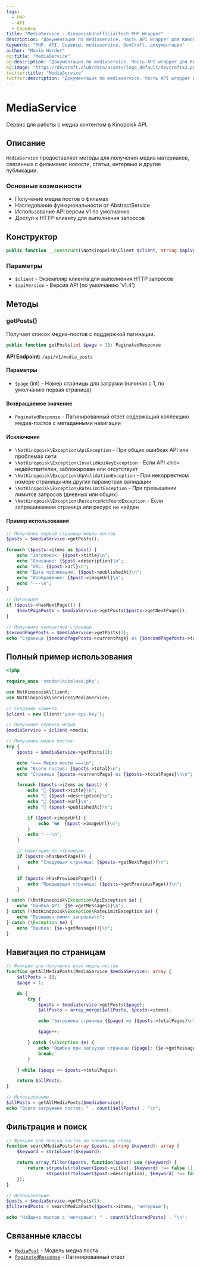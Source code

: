 ```yaml
---
tags:
  - PHP
  - API
  - Сервисы
title: "MediaService - KinopoiskUnofficialTech PHP Wrapper"
description: "Документация по mediaservice. Часть API wrapper для КиноПоиска."
keywords: "PHP, API, Сервисы, mediaservice, DevCraft, документация"
author: "Maxim Harder"
og:title: "MediaService"
og:description: "Документация по mediaservice. Часть API wrapper для КиноПоиска."
og:image: "https://devcraft.club/data/assets/logo_default/devcraftx2.png"
twitter:title: "MediaService"
twitter:description: "Документация по mediaservice. Часть API wrapper для КиноПоиска."
---
```


# MediaService

Сервис для работы с медиа контентом в Kinopoisk API.

## Описание

`MediaService` предоставляет методы для получения медиа материалов, связанных с фильмами: новости, статьи, интервью и другие публикации.

### Основные возможности

- Получение медиа постов о фильмах
- Наследование функциональности от AbstractService
- Использование API версии v1 по умолчанию
- Доступ к HTTP-клиенту для выполнения запросов

## Конструктор

```php
public function __construct(\NotKinopoisk\Client $client, string $apiVersion = 'v1.4')
```

### Параметры

- `$client` - Экземпляр клиента для выполнения HTTP запросов
- `$apiVersion` - Версия API (по умолчанию 'v1.4')

## Методы

### getPosts()

Получает список медиа-постов с поддержкой пагинации.

```php
public function getPosts(int $page = 1): PaginatedResponse
```

**API Endpoint:** `/api/v1/media_posts`

#### Параметры

- `$page` (int) - Номер страницы для загрузки (начиная с 1, по умолчанию первая страница)

#### Возвращаемое значение

- `PaginatedResponse` - Пагинированный ответ содержащий коллекцию медиа-постов с метаданными навигации

#### Исключения

- `\NotKinopoisk\Exception\ApiException` - При общих ошибках API или проблемах сети
- `\NotKinopoisk\Exception\InvalidApiKeyException` - Если API ключ недействителен, заблокирован или отсутствует
- `\NotKinopoisk\Exception\KpValidationException` - При некорректном номере страницы или других параметрах валидации
- `\NotKinopoisk\Exception\RateLimitException` - При превышении лимитов запросов (дневных или общих)
- `\NotKinopoisk\Exception\ResourceNotFoundException` - Если запрашиваемая страница или ресурс не найден

#### Пример использования

```php
// Получение первой страницы медиа-постов
$posts = $mediaService->getPosts();

foreach ($posts->items as $post) {
    echo "Заголовок: {$post->title}\n";
    echo "Описание: {$post->description}\n";
    echo "URL: {$post->url}\n";
    echo "Дата публикации: {$post->publishedAt}\n";
    echo "Изображение: {$post->imageUrl}\n";
    echo "---\n";
}

// Пагинация
if ($posts->hasNextPage()) {
    $nextPagePosts = $mediaService->getPosts($posts->getNextPage());
}

// Получение конкретной страницы
$secondPagePosts = $mediaService->getPosts(2);
echo "Страница {$secondPagePosts->currentPage} из {$secondPagePosts->totalPages}";
```

## Полный пример использования

```php
<?php

require_once 'vendor/autoload.php';

use NotKinopoisk\Client;
use NotKinopoisk\Services\MediaService;

// Создание клиента
$client = new Client('your-api-key');

// Получение сервиса медиа
$mediaService = $client->media;

// Получение медиа постов
try {
    $posts = $mediaService->getPosts(1);

    echo "=== Медиа посты ===\n";
    echo "Всего постов: {$posts->total}\n";
    echo "Страница {$posts->currentPage} из {$posts->totalPages}\n\n";

    foreach ($posts->items as $post) {
        echo "📰 {$post->title}\n";
        echo "📝 {$post->description}\n";
        echo "🔗 {$post->url}\n";
        echo "📅 {$post->publishedAt}\n";

        if ($post->imageUrl) {
            echo "🖼️  {$post->imageUrl}\n";
        }
        echo "---\n";
    }

    // Навигация по страницам
    if ($posts->hasNextPage()) {
        echo "Следующая страница: {$posts->getNextPage()}\n";
    }

    if ($posts->hasPreviousPage()) {
        echo "Предыдущая страница: {$posts->getPreviousPage()}\n";
    }

} catch (\NotKinopoisk\Exception\ApiException $e) {
    echo "Ошибка API: {$e->getMessage()}\n";
} catch (\NotKinopoisk\Exception\RateLimitException $e) {
    echo "Превышен лимит запросов\n";
} catch (\Exception $e) {
    echo "Ошибка: {$e->getMessage()}\n";
}
```

## Навигация по страницам

```php
// Функция для получения всех медиа постов
function getAllMediaPosts(MediaService $mediaService): array {
    $allPosts = [];
    $page = 1;

    do {
        try {
            $posts = $mediaService->getPosts($page);
            $allPosts = array_merge($allPosts, $posts->items);

            echo "Загружена страница {$page} из {$posts->totalPages}\n";

            $page++;

        } catch (\Exception $e) {
            echo "Ошибка при загрузке страницы {$page}: {$e->getMessage()}\n";
            break;
        }

    } while ($page <= $posts->totalPages);

    return $allPosts;
}

// Использование
$allPosts = getAllMediaPosts($mediaService);
echo "Всего загружено постов: " . count($allPosts) . "\n";
```

## Фильтрация и поиск

```php
// Функция для поиска постов по ключевому слову
function searchMediaPosts(array $posts, string $keyword): array {
    $keyword = strtolower($keyword);

    return array_filter($posts, function($post) use ($keyword) {
        return strpos(strtolower($post->title), $keyword) !== false ||
               strpos(strtolower($post->description), $keyword) !== false;
    });
}

// Использование
$posts = $mediaService->getPosts(1);
$filteredPosts = searchMediaPosts($posts->items, 'интервью');

echo "Найдено постов с 'интервью': " . count($filteredPosts) . "\n";
```

## Связанные классы

- [`MediaPost`](../models/media-post.md) - Модель медиа поста
- [`PaginatedResponse`](../responses/paginated-response.md) - Пагинированный ответ
